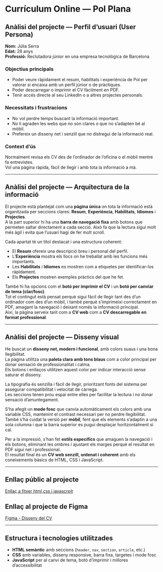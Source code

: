 # Currículum Online — Pol Plana

## Anàlisi del projecte — Perfil d’usuari (User Persona)

**Nom:** Júlia Serra  
**Edat:** 28 anys  
**Professió:** Reclutadora júnior en una empresa tecnològica de Barcelona  

### Objectius principals
- Poder veure ràpidament el resum, habilitats i experiència de Pol per valorar si encaixa amb un perfil júnior o de pràctiques.  
- Poder descarregar o imprimir el CV fàcilment en PDF.  
- Tenir accés directe al seu LinkedIn o a altres projectes personals.  

### Necessitats i frustracions
- No vol perdre temps buscant la informació important.  
- No li agraden les webs que no són clares o que no s’adapten bé al mòbil.  
- Prefereix un disseny net i senzill que no distregui de la informació real.  

### Context d’ús
Normalment revisa els CV des de l’ordinador de l’oficina o el mòbil mentre fa entrevistes.  
Vol una pàgina ràpida, fàcil de llegir i amb tota la informació a mà.

---

## Anàlisi del projecte — Arquitectura de la informació

El projecte està plantejat com una **pàgina única** on tota la informació està organitzada per seccions clares: **Resum**, **Experiència**, **Habilitats**, **Idiomes** i **Projectes**.  
A la part superior hi ha una **barra de navegació fixa** amb botons que permeten saltar directament a cada secció. Això fa que la lectura sigui molt més àgil i evita que l’usuari hagi de fer molt scroll.

Cada apartat té un títol destacat i una estructura coherent:

- El **Resum** ofereix una descripció breu i personal del perfil.  
- L’**Experiència** mostra els llocs on he treballat amb les funcions més importants.  
- Les **Habilitats** i **Idiomes** es mostren com a etiquetes per identificar-los ràpidament.  
- Els **Projectes** mostren exemples pràctics del que he fet.  

També hi ha opcions com el **botó per imprimir el CV** i un **botó per canviar de tema (clar/fosc)**.  
Tot el contingut està pensat perquè sigui fàcil de llegir tant des d’un ordinador com des d’un mòbil, i també perquè s’imprimeixi correctament en PDF, amagant la navegació i deixant només la informació principal.  
Així, la pàgina serveix tant com a **CV web** com a **CV descarregable en format professional**.

---

## Anàlisi del projecte — Disseny visual

He buscat un **disseny net, modern i funcional**, amb colors suaus i una bona llegibilitat.  
La pàgina utilitza una **paleta clara amb tons blaus** com a color principal per donar sensació de professionalitat i calma.  
Els botons i enllaços utilitzen aquest color per indicar interacció sense saturar el disseny.

La tipografia és senzilla i fàcil de llegir, prioritzant fonts del sistema per assegurar compatibilitat i velocitat de càrrega.  
Les seccions tenen prou espai entre elles per facilitar la lectura i no donar sensació d’amuntegament.

S’ha afegit un **mode fosc** que canvia automàticament els colors amb una variable CSS, mantenint el contrast necessari per no perdre llegibilitat.  
També s’ha cuidat la versió per **mòbil**, fent que els elements s’adaptin a una sola columna i que la barra superior es pugui desplaçar horitzontalment si cal.

Per a la impressió, s’han fet **estils específics** que amaguen la navegació i els botons, eliminant les ombres i ajustant els marges perquè el resultat en PDF sigui net i professional.  
El resultat final és un **CV web senzill, ordenat i coherent** amb els coneixements bàsics de HTML, CSS i JavaScript.

---

## Enllaç públic al projecte
[Enllaç a fitxer html,css i javascrpit](https://github.com/04planapol/04planapol.github.io)

## Enllaç al projecte de Figma

[Figma - Disseny del CV](https://www.figma.com/make/YIFG9ihtybq54uTmWSouu5/Convert-HTML-to-Figma?node-id=0-1&p=f&t=1viFHK9BQzj3md9V-0&fullscreen=1)

---

## Estructura i tecnologies utilitzades

- **HTML semàntic** amb seccions (`header`, `nav`, `section`, `article`, etc.)  
- **CSS** amb variables, disseny responsive, barra fixa, targetes i mode fosc  
- **JavaScript** per al canvi de tema, botó d’imprimir i millores d’accessibilitat
